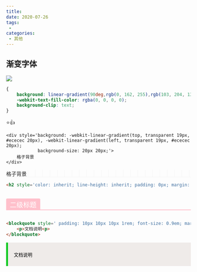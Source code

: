 ```yaml
---
title: 
date: 2020-07-26
tags:
 - 
categories: 
 - 其他
---
```




## 渐变字体

![](F:\learning\lulala-s-Blog\.vuepress\public\images\image-20200725180146259.png)

```css
{
	background: linear-gradient(90deg,rgb(0, 162, 255),rgb(103, 204, 134));
    -webkit-text-fill-color: rgba(0, 0, 0, 0);
    background-clip: text;
}
```

⭐👍

```
<div style='background: -webkit-linear-gradient(top, transparent 19px, #ececec 20px), -webkit-linear-gradient(left, transparent 19px, #ececec 20px);
            background-size: 20px 20px;'>
    格子背景
</div>
```

<div style='background: -webkit-linear-gradient(top, transparent 19px, #ececec 20px), -webkit-linear-gradient(left, transparent 19px, #ececec 20px);
            background-size: 20px 20px;'>
    格子背景
</div>

```html
<h2 style='color: inherit; line-height: inherit; padding: 0px; margin: 1.6em 0px; font-weight: bold; border-bottom: 2px solid pink; font-size: 1.3em;'><span style='font-size: inherit; line-height: inherit; margin: 0px; display: inline-block; font-weight: normal; background: pink; color: rgb(255, 255, 255); padding: 3px 10px 1px; border-top-right-radius: 3px; border-top-left-radius: 3px; margin-right: 3px;'>二级标题</span></h2>
```

<h2 style='color: inherit; line-height: inherit; padding: 0px; margin: 1.6em 0px; font-weight: bold; border-bottom: 2px solid pink; font-size: 1.3em;'><span style='font-size: inherit; line-height: inherit; margin: 0px; display: inline-block; font-weight: normal; background: pink; color: rgb(255, 255, 255); padding: 3px 10px 1px; border-top-right-radius: 3px; border-top-left-radius: 3px; margin-right: 3px;'>二级标题</span></h2>

```html
<blockquote style=' padding: 10px 10px 10px 1rem; font-size: 0.9em; margin: 1em 0px; color: rgb(0, 0, 0); border-left: 5px solid #10c921; background: rgb(239, 235, 233);'>
    <p>文档说明<p>
</blockquote>
```

<blockquote style=' padding: 10px 10px 10px 1rem; font-size: 0.9em; margin: 1em 0px; color: rgb(0, 0, 0); border-left: 5px solid #10c921; background: rgb(239, 235, 233);'>
    <p>文档说明<p>
</blockquote>